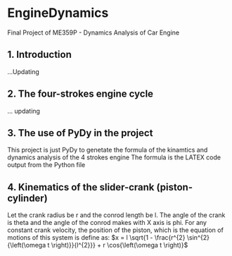 # EngineDynamics
Final Project of ME359P - Dynamics Analysis of Car Engine

## 1. Introduction
...Updating
## 2. The four-strokes engine cycle
... updating
## 3. The use of PyDy in the project
This project is just PyDy to genetate the formula of the kinamtics and dynamics analysis of the 4 strokes engine
The formula is the LATEX code output from the Python file
## 4. Kinematics of the slider-crank (piston-cylinder)

Let the crank radius be r and the conrod length be l. The angle of the crank is theta and the angle of the conrod makes with X axis is phi. For any constant crank velocity, the position of the piston, which is the equation of motions of this system is define as:
$x = l \sqrt{1 - \frac{r^{2} \sin^{2}{\left(\omega t \right)}}{l^{2}}} + r \cos{\left(\omega t \right)}$
